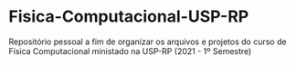 # Fisica-Computacional-USP-RP
Repositório pessoal a fim de organizar os arquivos e projetos do curso de Física Computacional ministado na USP-RP (2021 - 1º Semestre)
